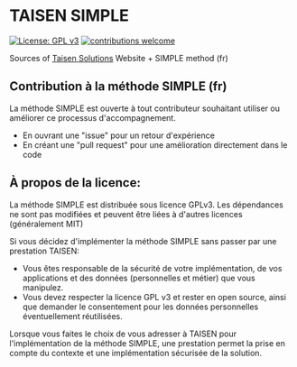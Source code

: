 # TAISEN SIMPLE

[![License: GPL v3](https://img.shields.io/badge/License-GPLv3-blue.svg)](https://www.gnu.org/licenses/gpl-3.0)
[![contributions welcome](https://img.shields.io/badge/contributions-welcome-brightgreen.svg?style=flat)](https://github.com/dwyl/esta/issues)

Sources of [Taisen Solutions](https://taisen.fr/) Website + SIMPLE method (fr)

## Contribution à la méthode SIMPLE (fr)

La méthode SIMPLE est ouverte à tout contributeur souhaitant utiliser ou améliorer ce processus d'accompagnement.

* En ouvrant une "issue" pour un retour d'expérience
* En créant une "pull request" pour une amélioration directement dans le code

## À propos de la licence:

La méthode SIMPLE est distribuée sous licence GPLv3. Les dépendances ne sont pas modifiées et peuvent être liées à d'autres licences (généralement MIT)

Si vous décidez d'implémenter la méthode SIMPLE sans passer par une prestation TAISEN:

* Vous êtes responsable de la sécurité de votre implémentation, de vos applications et des données (personnelles et métier) que vous manipulez.
* Vous devez respecter la licence GPL v3 et rester en open source, ainsi que demander le consentement pour les données personnelles éventuellement réutilisées.

Lorsque vous faites le choix de vous adresser à TAISEN pour l'implémentation de la méthode SIMPLE, une prestation permet la prise en compte du contexte et une implémentation sécurisée de la solution.